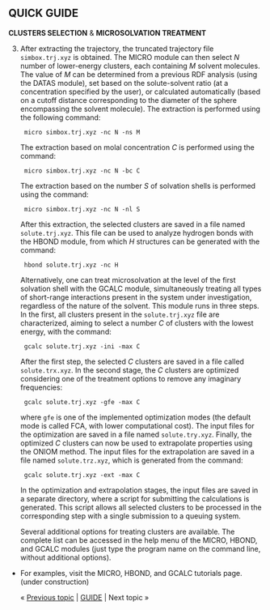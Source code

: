 ## QUICK GUIDE

**CLUSTERS SELECTION** & **MICROSOLVATION TREATMENT**

3. After extracting the trajectory, the truncated trajectory file `simbox.trj.xyz` is obtained. The MICRO module can 
   then select _N_ number of lower-energy clusters, each containing _M_ solvent molecules. The value of _M_ can be 
   determined from a previous RDF analysis (using the DATAS module), set based on the solute-solvent ratio (at a 
   concentration specified by the user), or calculated automatically (based on a cutoff distance corresponding to the 
   diameter of the sphere encompassing the solvent molecule). The extraction is performed using the following command:

        micro simbox.trj.xyz -nc N -ns M

   The extraction based on molal concentration _C_ is performed using the command:

        micro simbox.trj.xyz -nc N -bc C

   The extraction based on the number _S_ of solvation shells is performed using the command:

        micro simbox.trj.xyz -nc N -nl S

   After this extraction, the selected clusters are saved in a file named `solute.trj.xyz`. This file can be used to 
   analyze hydrogen bonds with the HBOND module, from which _H_ structures can be generated with the command:

        hbond solute.trj.xyz -nc H

   Alternatively, one can treat microsolvation at the level of the first solvation shell with the GCALC module, 
   simultaneously treating all types of short-range interactions present in the system under investigation, regardless 
   of the nature of the solvent. This module runs in three steps. In the first, all clusters present in the 
   `solute.trj.xyz` file are characterized, aiming to select a number _C_ of clusters with the lowest energy, with the 
   command:

        gcalc solute.trj.xyz -ini -max C

   After the first step, the selected _C_ clusters are saved in a file called `solute.trx.xyz`. In the second stage, 
   the _C_ clusters are optimized considering one of the treatment options to remove any imaginary frequencies:

        gcalc solute.trj.xyz -gfe -max C

   where `gfe` is one of the implemented optimization modes (the default mode is called FCA, with lower computational 
   cost). The input files for the optimization are saved in a file named `solute.try.xyz`. Finally, the optimized _C_ 
   clusters can now be used to extrapolate properties using the ONIOM method. The input files for the extrapolation 
   are saved in a file named `solute.trz.xyz`, which is generated from the command:

        gcalc solute.trj.xyz -ext -max C

   In the optimization and extrapolation stages, the input files are saved in a separate directory, where a script for 
   submitting the calculations is generated. This script allows all selected clusters to be processed in the 
   corresponding step with a single submission to a queuing system.

   Several additional options for treating clusters are available. The complete list can be accessed in the help menu 
   of the MICRO, HBOND, and GCALC modules (just type the program name on the command line, without additional options).

* For examples, visit the MICRO, HBOND, and GCALC tutorials page. (under construction)

   « [Previous topic](https://github.com/otaviolsantana/solvate/blob/main/guide/stages/2nd_Stage.md) | [GUIDE](https://github.com/otaviolsantana/solvate/tree/main/guide) | Next topic »
